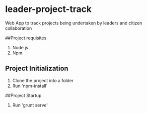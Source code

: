 # leader-project-track
Web App to track projects being undertaken by leaders and citizen collaboration

##Project requisites
1. Node js
2. Npm

## Project Initialization
1. Clone the project into a folder
2. Run 'npm-install'

##Project Startup
1. Run 'grunt serve'

